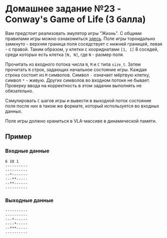 # Домашнее задание №23 - Conway's Game of Life (3 балла)

Вам предстоит реализовать эмулятор игры "Жизнь". С общими правилами игры можно ознакомиться
[здесь](https://playgameoflife.com/info). Поле игры тороидально замкнуто - верхняя граница поля
соседствует с нижней границей, левая - с правой. Таким образом, у клетки с коориднатами `[1, 1]`
8 соседей, среди которых есть клетка `[N, N]`, где `N` - размер поля.

Прочитать из входного потока числа `N`, `M` и `C` типа `size_t`. Затем прочитать `N` строк,
задающих начальное состояние игры. Каждая строка состоит из `M` символов. Символ `-` означает
мёртвую клетку, символ `*` - живую. Других символов во входном потоке не бывает. Проверку ввода на
корректность в этом задании выполнять не обязательно.

Сэмулировать `C` шагов игры и вывести в выходной поток состояние поля после них в таком же формате,
который используется во входных данных.

Поле игры должно храниться в VLA-массиве в динамической памяти.

## Пример

### Входные данные

```
6 10 1
----------
----------
--*-------
---**-----
--**------
----------
```

### Выходные данные

```
----------
----------
---*------
----*-----
--***-----
----------

```
